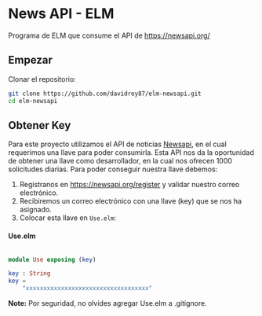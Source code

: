 # News API - ELM

Programa de ELM que consume el API de https://newsapi.org/

## Empezar

Clonar el repositorio:

```bash
git clone https://github.com/davidrey87/elm-newsapi.git
cd elm-newsapi
```

## Obtener Key

Para este proyecto utilizamos el API de noticias [Newsapi](https://newsapi.org/v2/), en el cual requerimos una llave para poder consumirla. Esta API nos da la oportunidad de obtener una llave como desarrollador, en la cual nos ofrecen 1000 solicitudes diarias. Para poder conseguir nuestra llave debemos:

1. Registranos en https://newsapi.org/register y validar nuestro correo electrónico.
2. Recibiremos un correo electrónico con una llave (key) que se nos ha asignado.
3. Colocar esta llave en `Use.elm`:

#### Use.elm

```elm

module Use exposing (key)

key : String
key =
    "xxxxxxxxxxxxxxxxxxxxxxxxxxxxxxxxxxx"

```

**Note:** Por seguridad, no olvides agregar Use.elm a .gitignore.